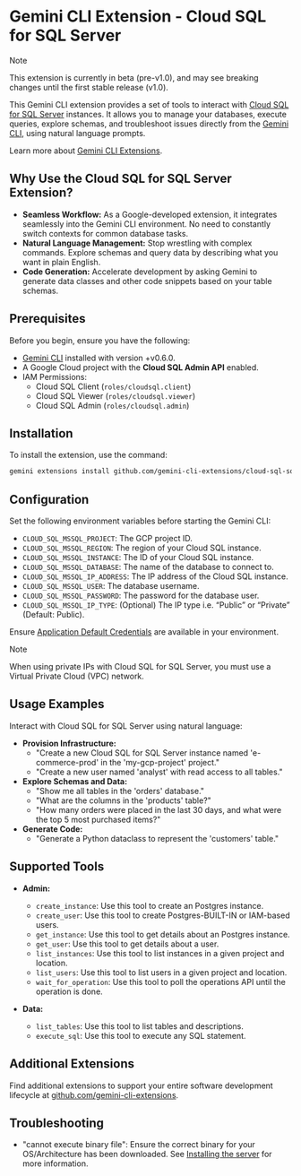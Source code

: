 # Gemini CLI Extension - Cloud SQL for SQL Server

> [!NOTE]
> This extension is currently in beta (pre-v1.0), and may see breaking changes until the first stable release (v1.0).

This Gemini CLI extension provides a set of tools to interact with [Cloud SQL for SQL Server](https://cloud.google.com/sql/docs/sqlserver) instances. It allows you to manage your databases, execute queries, explore schemas, and troubleshoot issues directly from the [Gemini CLI](https://google-gemini.github.io/gemini-cli/), using natural language prompts.

Learn more about [Gemini CLI Extensions](https://github.com/google-gemini/gemini-cli/blob/main/docs/extension.md).

## Why Use the Cloud SQL for SQL Server Extension?

* **Seamless Workflow:** As a Google-developed extension, it integrates seamlessly into the Gemini CLI environment. No need to constantly switch contexts for common database tasks.
* **Natural Language Management:** Stop wrestling with complex commands. Explore schemas and query data by describing what you want in plain English.
* **Code Generation:** Accelerate development by asking Gemini to generate data classes and other code snippets based on your table schemas.
## Prerequisites

Before you begin, ensure you have the following:

* [Gemini CLI](https://github.com/google-gemini/gemini-cli) installed with version +v0.6.0.
* A Google Cloud project with the **Cloud SQL Admin API** enabled.
* IAM Permissions:
  * Cloud SQL Client (`roles/cloudsql.client`)
  * Cloud SQL Viewer (`roles/cloudsql.viewer`)
  * Cloud SQL Admin (`roles/cloudsql.admin`)

## Installation

To install the extension, use the command:

```bash
gemini extensions install github.com/gemini-cli-extensions/cloud-sql-sqlserver
```

## Configuration

Set the following environment variables before starting the Gemini CLI:

* `CLOUD_SQL_MSSQL_PROJECT`: The GCP project ID.
* `CLOUD_SQL_MSSQL_REGION`: The region of your Cloud SQL instance.
* `CLOUD_SQL_MSSQL_INSTANCE`: The ID of your Cloud SQL instance.
* `CLOUD_SQL_MSSQL_DATABASE`: The name of the database to connect to.
* `CLOUD_SQL_MSSQL_IP_ADDRESS`: The IP address of the Cloud SQL instance.
* `CLOUD_SQL_MSSQL_USER`: The database username.
* `CLOUD_SQL_MSSQL_PASSWORD`: The password for the database user.
* `CLOUD_SQL_MSSQL_IP_TYPE`: (Optional) The IP type i.e. “Public” or “Private” (Default: Public).

Ensure [Application Default Credentials](https://cloud.google.com/docs/authentication/gcloud) are available in your environment.

> [!NOTE]
> When using private IPs with Cloud SQL for SQL Server, you must use a Virtual Private Cloud (VPC) network.

## Usage Examples

Interact with Cloud SQL for SQL Server using natural language:

* **Provision Infrastructure:**
   * "Create a new Cloud SQL for SQL Server instance named 'e-commerce-prod' in the 'my-gcp-project' project."
   * "Create a new user named 'analyst' with read access to all tables."
* **Explore Schemas and Data:**
  * "Show me all tables in the 'orders' database."
  * "What are the columns in the 'products' table?"
  * "How many orders were placed in the last 30 days, and what were the top 5 most purchased items?"
* **Generate Code:**
  * "Generate a Python dataclass to represent the 'customers' table."

## Supported Tools

*   **Admin:**
   	* `create_instance`: Use this tool to create an Postgres instance.
   	* `create_user`: Use this tool to create Postgres-BUILT-IN or IAM-based users.
   	* `get_instance`: Use this tool to get details about an Postgres instance.
   	* `get_user`: Use this tool to get details about a user.
   	* `list_instances`: Use this tool to list instances in a given project and location.
   	* `list_users`: Use this tool to list users in a given project and location.
    * `wait_for_operation`: Use this tool to poll the operations API until the operation is done.

*   **Data:**
    * `list_tables`: Use this tool to list tables and descriptions.
    * `execute_sql`: Use this tool to execute any SQL statement.

## Additional Extensions

Find additional extensions to support your entire software development lifecycle at [github.com/gemini-cli-extensions](https://github.com/gemini-cli-extensions).

## Troubleshooting

* "cannot execute binary file": Ensure the correct binary for your OS/Architecture has been downloaded. See [Installing the server](https://googleapis.github.io/genai-toolbox/getting-started/introduction/#installing-the-server) for more information.
